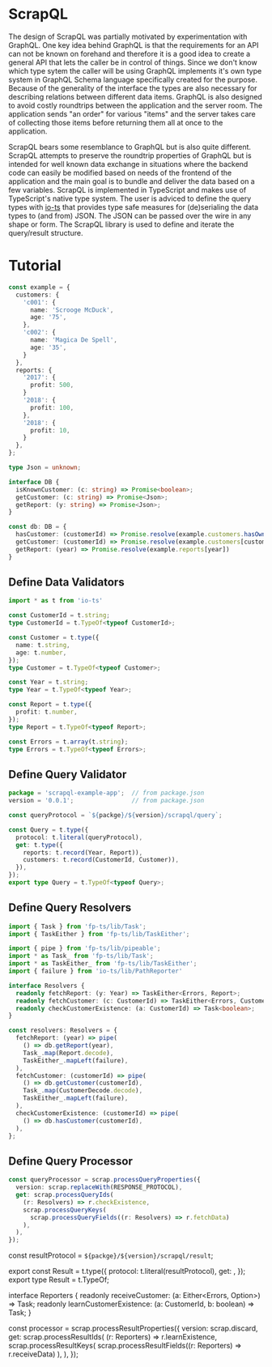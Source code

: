 # ScrapQL

The design of ScrapQL was partially motivated by experimentation with GraphQL. One key idea behind GraphQL is that the requirements for an API can not be known on forehand and therefore it is a good idea to create a general API that lets the caller be in control of things. Since we don't know which type sytem the caller will be using GraphQL implements it's own type system in GraphQL Schema language specifically created for the purpose. Because of the generality of the interface the types are also necessary for describing relations between different data items. GraphQL is also designed to avoid costly roundtrips between the application and the server room. The application sends "an order" for various "items" and the server takes care of collecting those items before returning them all at once to the application.

ScrapQL bears some resemblance to GraphQL but is also quite different. ScrapQL attempts to preserve the roundtrip properties of GraphQL but is intended for well known data exchange in situations where the backend code can easily be modified based on needs of the frontend of the application and the main goal is to bundle and deliver the data based on a few variables. ScrapQL is implemented in TypeScript and makes use of TypeScript's native type system. The user is adviced to define the query types with [io-ts](https://github.com/gcanti/io-ts) that provides type safe measures for (de)serialing the data types to (and from) JSON. The JSON can be passed over the wire in any shape or form. The ScrapQL library is used to define and iterate the query/result structure.

# Tutorial

```typescript
const example = {
  customers: {
    'c001': {
      name: 'Scrooge McDuck',
      age: '75',
    },
    'c002': {
      name: 'Magica De Spell',
      age: '35',
    }
  },
  reports: {
    '2017': {
      profit: 500,
    }
    '2018': {
      profit: 100,
    },
    '2018': {
      profit: 10,
    }
  },
};

type Json = unknown;

interface DB {
  isKnownCustomer: (c: string) => Promise<boolean>;
  getCustomer: (c: string) => Promise<Json>;
  getReport: (y: string) => Promise<Json>;
}

const db: DB = {
  hasCustomer: (customerId) => Promise.resolve(example.customers.hasOwnPropert(customerID))
  getCustomer: (customerId) => Promise.resolve(example.customers[customerId])
  getReport: (year) => Promise.resolve(example.reports[year])
}


```


## Define Data Validators

```typescript
import * as t from 'io-ts'

const CustomerId = t.string;
type CustomerId = t.TypeOf<typeof CustomerId>;

const Customer = t.type({
  name: t.string,
  age: t.number,
});
type Customer = t.TypeOf<typeof Customer>;

const Year = t.string;
type Year = t.TypeOf<typeof Year>;

const Report = t.type({
  profit: t.number,
});
type Report = t.TypeOf<typeof Report>;

const Errors = t.array(t.string);
type Errors = t.TypeOf<typeof Errors>;
```

## Define Query Validator

```typescript
package = 'scrapql-example-app';  // from package.json
version = '0.0.1';                // from package.json

const queryProtocol = `${packge}/${version}/scrapql/query`;

const Query = t.type({
  protocol: t.literal(queryProtocol),
  get: t.type({
    reports: t.record(Year, Report)),
    customers: t.record(CustomerId, Customer)),
  }),
});
export type Query = t.TypeOf<typeof Query>;
```

## Define Query Resolvers

```typescript
import { Task } from 'fp-ts/lib/Task';
import { TaskEither } from 'fp-ts/lib/TaskEither';

import { pipe } from 'fp-ts/lib/pipeable';
import * as Task_ from 'fp-ts/lib/Task';
import * as TaskEither_ from 'fp-ts/lib/TaskEither';
import { failure } from 'io-ts/lib/PathReporter'

interface Resolvers {
  readonly fetchReport: (y: Year) => TaskEither<Errors, Report>;
  readonly fetchCustomer: (c: CustomerId) => TaskEither<Errors, Customer>;
  readonly checkCustomerExistence: (a: CustomerId) => Task<boolean>;
}

const resolvers: Resolvers = {
  fetchReport: (year) => pipe(
    () => db.getReport(year),
    Task_.map(Report.decode),
    TaskEither_.mapLeft(failure),
  ),
  fetchCustomer: (customerId) => pipe(
    () => db.getCustomer(customerId),
    Task_.map(CustomerDecode.decode),
    TaskEither_.mapLeft(failure),
  ),
  checkCustomerExistence: (customerId) => pipe(
    () => db.hasCustomer(customerId),
  ),
};
```


## Define Query Processor

```typescript
const queryProcessor = scrap.processQueryProperties({
  version: scrap.replaceWith(RESPONSE_PROTOCOL),
  get: scrap.processQueryIds(
    (r: Resolvers) => r.checkExistence,
    scrap.processQueryKeys(
      scrap.processQueryFields((r: Resolvers) => r.fetchData)
    ),
  ),
});
```





const resultProtocol = `${packge}/${version}/scrapql/result`;

export const Result = t.type({
  protocol: t.literal(resultProtocol),
  get: ,
});
export type Result = t.TypeOf<typeof Result>;



interface Reporters {
  readonly receiveCustomer: (a: Either<Errors, Option<Customer>>) => Task<void>;
  readonly learnCustomerExistence: (a: CustomerId, b: boolean) => Task<void>;
}

const processor = scrap.processResultProperties({
  version: scrap.discard,
  get: scrap.processResultIds(
    (r: Reporters) => r.learnExistence,
    scrap.processResultKeys(
      scrap.processResultFields((r: Reporters) => r.receiveData)
    ),
  ),
});
```

